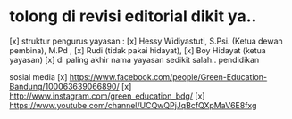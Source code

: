 # tolong di revisi editorial dikit ya.. 
[x] struktur pengurus yayasan : 
  [x] Hessy Widiyastuti, S.Psi. (Ketua dewan pembina), M.Pd , 
  [x] Rudi (tidak pakai hidayat), 
  [x] Boy Hidayat (ketua yayasan)
[x] di paling akhir nama yayasan sedikit salah.. pendidikan

sosial media
  [x] https://www.facebook.com/people/Green-Education-Bandung/100063639066890/
  [x] http://www.instagram.com/green_education_bdg/
  [x] https://www.youtube.com/channel/UCQwQPjJqBcfQXpMaV6E8fxg